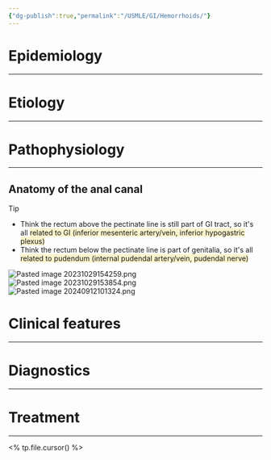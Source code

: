 ```yaml
---
{"dg-publish":true,"permalink":"/USMLE/GI/Hemorrhoids/"}
---
```


# Epidemiology
---


# Etiology
---


# Pathophysiology
---
## Anatomy of the anal canal
>[!tip] 
>- Think the rectum above the pectinate line is still part of GI tract, so it's all <span style="background:rgba(240, 200, 0, 0.2)">related to GI (inferior mesenteric artery/vein, inferior hypogastric plexus)</span>
>- Think the rectum below the pectinate line is part of genitalia, so it's all <span style="background:rgba(240, 200, 0, 0.2)">related to pudendum (internal pudendal artery/vein, pudendal nerve)</span>

![Pasted image 20231029154259.png](/img/user/appendix/Pasted%20image%2020231029154259.png)![Pasted image 20231029153854.png](/img/user/appendix/Pasted%20image%2020231029153854.png)![Pasted image 20240912101324.png](/img/user/appendix/Pasted%20image%2020240912101324.png)

# Clinical features
---


# Diagnostics
---


# Treatment
---
<% tp.file.cursor() %>
